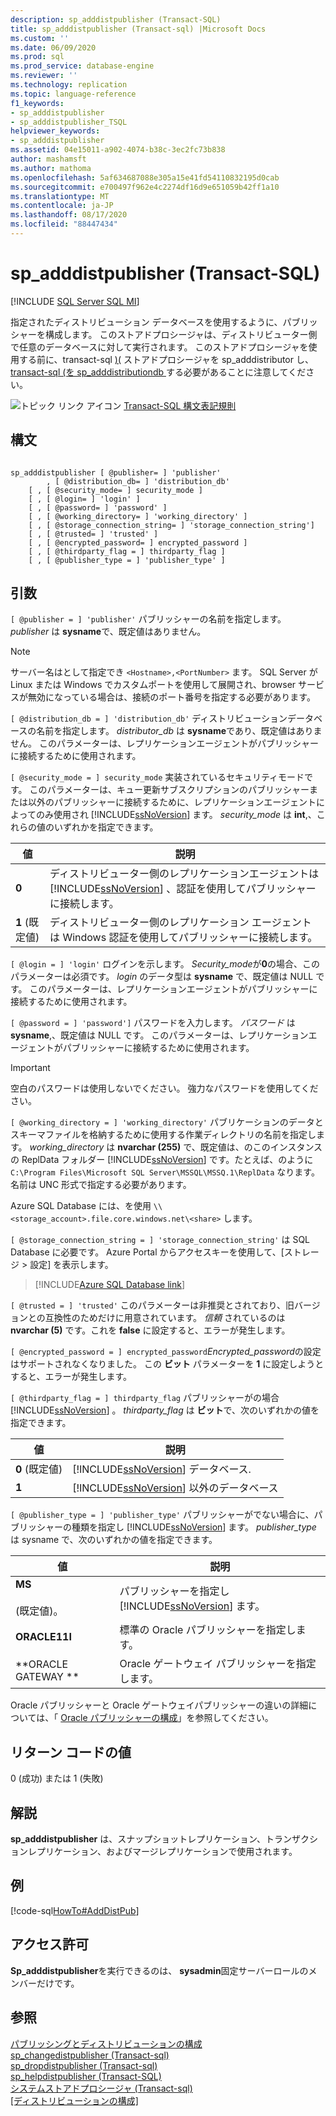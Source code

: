 ```yaml
---
description: sp_adddistpublisher (Transact-SQL)
title: sp_adddistpublisher (Transact-sql) |Microsoft Docs
ms.custom: ''
ms.date: 06/09/2020
ms.prod: sql
ms.prod_service: database-engine
ms.reviewer: ''
ms.technology: replication
ms.topic: language-reference
f1_keywords:
- sp_adddistpublisher
- sp_adddistpublisher_TSQL
helpviewer_keywords:
- sp_adddistpublisher
ms.assetid: 04e15011-a902-4074-b38c-3ec2fc73b838
author: mashamsft
ms.author: mathoma
ms.openlocfilehash: 5af634687088e305a15e41fd54110832195d0cab
ms.sourcegitcommit: e700497f962e4c2274df16d9e651059b42ff1a10
ms.translationtype: MT
ms.contentlocale: ja-JP
ms.lasthandoff: 08/17/2020
ms.locfileid: "88447434"
---
```

# <a name="sp_adddistpublisher-transact-sql"></a>sp_adddistpublisher (Transact-SQL)
[!INCLUDE [SQL Server SQL MI](../../includes/applies-to-version/sql-asdbmi.md)]

  指定されたディストリビューション データベースを使用するように、パブリッシャーを構成します。 このストアドプロシージャは、ディストリビューター側で任意のデータベースに対して実行されます。 このストアドプロシージャを使用する前に、transact-sql [&#41;&#40;](../../relational-databases/system-stored-procedures/sp-adddistributor-transact-sql.md) ストアドプロシージャを sp_adddistributor し、 [transact-sql &#40;を sp_adddistributiondb ](../../relational-databases/system-stored-procedures/sp-adddistributiondb-transact-sql.md) する必要があることに注意してください。  
  
 ![トピック リンク アイコン](../../database-engine/configure-windows/media/topic-link.gif "トピック リンク アイコン") [Transact-SQL 構文表記規則](../../t-sql/language-elements/transact-sql-syntax-conventions-transact-sql.md)  
  
## <a name="syntax"></a>構文  
  
```  
  
sp_adddistpublisher [ @publisher= ] 'publisher'   
        , [ @distribution_db= ] 'distribution_db'   
    [ , [ @security_mode= ] security_mode ]   
    [ , [ @login= ] 'login' ]   
    [ , [ @password= ] 'password' ]   
    [ , [ @working_directory= ] 'working_directory' ]   
    [ , [ @storage_connection_string= ] 'storage_connection_string']
    [ , [ @trusted= ] 'trusted' ]   
    [ , [ @encrypted_password= ] encrypted_password ]   
    [ , [ @thirdparty_flag = ] thirdparty_flag ]  
    [ , [ @publisher_type = ] 'publisher_type' ]  
```  
  
## <a name="arguments"></a>引数  
`[ @publisher = ] 'publisher'` パブリッシャーの名前を指定します。 *publisher* は **sysname**で、既定値はありません。  

> [!NOTE]
> サーバー名はとして指定でき `<Hostname>,<PortNumber>` ます。 SQL Server が Linux または Windows でカスタムポートを使用して展開され、browser サービスが無効になっている場合は、接続のポート番号を指定する必要があります。
  
`[ @distribution_db = ] 'distribution_db'` ディストリビューションデータベースの名前を指定します。 *distributor_db* は **sysname**であり、既定値はありません。 このパラメーターは、レプリケーションエージェントがパブリッシャーに接続するために使用されます。  
  
`[ @security_mode = ] security_mode` 実装されているセキュリティモードです。 このパラメーターは、キュー更新サブスクリプションのパブリッシャーまたは以外のパブリッシャーに接続するために、レプリケーションエージェントによってのみ使用され [!INCLUDE[ssNoVersion](../../includes/ssnoversion-md.md)] ます。 *security_mode* は **int**,、これらの値のいずれかを指定できます。  
  
|値|説明|  
|-----------|-----------------|  
|**0**|ディストリビューター側のレプリケーションエージェントは [!INCLUDE[ssNoVersion](../../includes/ssnoversion-md.md)] 、認証を使用してパブリッシャーに接続します。|  
|**1** (既定値)|ディストリビューター側のレプリケーション エージェントは Windows 認証を使用してパブリッシャーに接続します。|  
  
`[ @login = ] 'login'` ログインを示します。 *Security_mode*が**0**の場合、このパラメーターは必須です。 *login* のデータ型は **sysname** で、既定値は NULL です。 このパラメーターは、レプリケーションエージェントがパブリッシャーに接続するために使用されます。  
  
`[ @password = ] 'password']` パスワードを入力します。 *パスワード* は **sysname**,、既定値は NULL です。 このパラメーターは、レプリケーションエージェントがパブリッシャーに接続するために使用されます。  
  
> [!IMPORTANT]  
>  空白のパスワードは使用しないでください。 強力なパスワードを使用してください。  
  
`[ @working_directory = ] 'working_directory'` パブリケーションのデータとスキーマファイルを格納するために使用する作業ディレクトリの名前を指定します。 *working_directory* は **nvarchar (255)** で、既定値は、のこのインスタンスの ReplData フォルダー [!INCLUDE[ssNoVersion](../../includes/ssnoversion-md.md)] です。たとえば、のように `C:\Program Files\Microsoft SQL Server\MSSQL\MSSQ.1\ReplData` なります。 名前は UNC 形式で指定する必要があります。  

 Azure SQL Database には、を使用 `\\<storage_account>.file.core.windows.net\<share>` します。

`[ @storage_connection_string = ] 'storage_connection_string'` は SQL Database に必要です。 Azure Portal からアクセスキーを使用して、[ストレージ > 設定] を表示します。

 > [!INCLUDE[Azure SQL Database link](../../includes/azure-sql-db-repl-for-more-information.md)]

`[ @trusted = ] 'trusted'` このパラメーターは非推奨とされており、旧バージョンとの互換性のためだけに用意されています。 *信頼* されているのは **nvarchar (5)** です。これを **false** に設定すると、エラーが発生します。  
  
`[ @encrypted_password = ] encrypted_password`*Encrypted_password*の設定はサポートされなくなりました。 この **ビット** パラメーターを **1** に設定しようとすると、エラーが発生します。  
  
`[ @thirdparty_flag = ] thirdparty_flag` パブリッシャーがの場合 [!INCLUDE[ssNoVersion](../../includes/ssnoversion-md.md)] 。 *thirdparty_flag* は **ビット**で、次のいずれかの値を指定できます。  
  
|値|説明|  
|-----------|-----------------|  
|**0** (既定値)|[!INCLUDE[ssNoVersion](../../includes/ssnoversion-md.md)] データベース.|  
|**1**|[!INCLUDE[ssNoVersion](../../includes/ssnoversion-md.md)] 以外のデータベース|  
  
`[ @publisher_type = ] 'publisher_type'` パブリッシャーがでない場合に、パブリッシャーの種類を指定し [!INCLUDE[ssNoVersion](../../includes/ssnoversion-md.md)] ます。 *publisher_type* は sysname で、次のいずれかの値を指定できます。  
  
|値|説明|  
|-----------|-----------------|  
|**MS**<br /><br /> (既定値)。|パブリッシャーを指定し [!INCLUDE[ssNoVersion](../../includes/ssnoversion-md.md)] ます。|  
|**ORACLE11I**|標準の Oracle パブリッシャーを指定します。|  
|**ORACLE GATEWAY **|Oracle ゲートウェイ パブリッシャーを指定します。|  
  
 Oracle パブリッシャーと Oracle ゲートウェイパブリッシャーの違いの詳細については、「 [Oracle パブリッシャーの構成](../../relational-databases/replication/non-sql/configure-an-oracle-publisher.md)」を参照してください。  
  
## <a name="return-code-values"></a>リターン コードの値  
 0 (成功) または 1 (失敗)  
  
## <a name="remarks"></a>解説  
 **sp_adddistpublisher** は、スナップショットレプリケーション、トランザクションレプリケーション、およびマージレプリケーションで使用されます。  
  
## <a name="example"></a>例  
 [!code-sql[HowTo#AddDistPub](../../relational-databases/replication/codesnippet/tsql/sp-adddistpublisher-tran_1.sql)]  
  
## <a name="permissions"></a>アクセス許可  
 **Sp_adddistpublisher**を実行できるのは、 **sysadmin**固定サーバーロールのメンバーだけです。  
  
## <a name="see-also"></a>参照  
 [パブリッシングとディストリビューションの構成](../../relational-databases/replication/configure-publishing-and-distribution.md)   
 [sp_changedistpublisher &#40;Transact-sql&#41;](../../relational-databases/system-stored-procedures/sp-changedistpublisher-transact-sql.md)   
 [sp_dropdistpublisher &#40;Transact-sql&#41;](../../relational-databases/system-stored-procedures/sp-dropdistpublisher-transact-sql.md)   
 [sp_helpdistpublisher &#40;Transact-SQL&#41;](../../relational-databases/system-stored-procedures/sp-helpdistpublisher-transact-sql.md)   
 [システムストアドプロシージャ &#40;Transact-sql&#41;](../../relational-databases/system-stored-procedures/system-stored-procedures-transact-sql.md)   
 [[ディストリビューションの構成]](../../relational-databases/replication/configure-distribution.md)  
  
  
